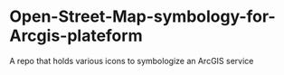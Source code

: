 # Open-Street-Map-symbology-for-Arcgis-plateform
A repo that holds various icons to symbologize an ArcGIS service
